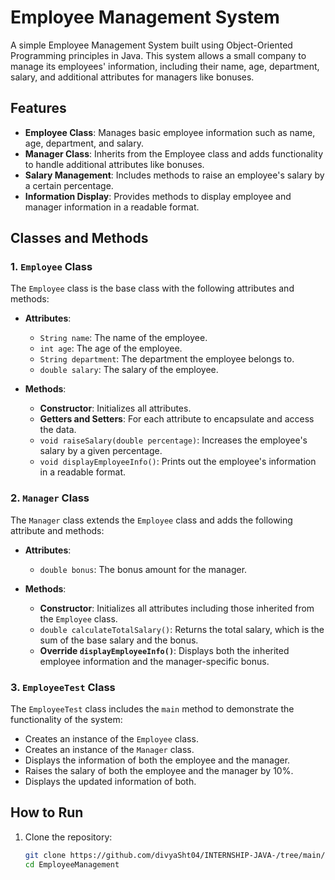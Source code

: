 # Employee Management System

A simple Employee Management System built using Object-Oriented Programming principles in Java. This system allows a small company to manage its employees' information, including their name, age, department, salary, and additional attributes for managers like bonuses.

## Features

- **Employee Class**: Manages basic employee information such as name, age, department, and salary.
- **Manager Class**: Inherits from the Employee class and adds functionality to handle additional attributes like bonuses.
- **Salary Management**: Includes methods to raise an employee's salary by a certain percentage.
- **Information Display**: Provides methods to display employee and manager information in a readable format.

## Classes and Methods

### 1. `Employee` Class

The `Employee` class is the base class with the following attributes and methods:

- **Attributes**:
    - `String name`: The name of the employee.
    - `int age`: The age of the employee.
    - `String department`: The department the employee belongs to.
    - `double salary`: The salary of the employee.

- **Methods**:
    - **Constructor**: Initializes all attributes.
    - **Getters and Setters**: For each attribute to encapsulate and access the data.
    - `void raiseSalary(double percentage)`: Increases the employee's salary by a given percentage.
    - `void displayEmployeeInfo()`: Prints out the employee's information in a readable format.

### 2. `Manager` Class

The `Manager` class extends the `Employee` class and adds the following attribute and methods:

- **Attributes**:
    - `double bonus`: The bonus amount for the manager.

- **Methods**:
    - **Constructor**: Initializes all attributes including those inherited from the `Employee` class.
    - `double calculateTotalSalary()`: Returns the total salary, which is the sum of the base salary and the bonus.
    - **Override `displayEmployeeInfo()`**: Displays both the inherited employee information and the manager-specific bonus.

### 3. `EmployeeTest` Class

The `EmployeeTest` class includes the `main` method to demonstrate the functionality of the system:

- Creates an instance of the `Employee` class.
- Creates an instance of the `Manager` class.
- Displays the information of both the employee and the manager.
- Raises the salary of both the employee and the manager by 10%.
- Displays the updated information of both.



## How to Run

1. Clone the repository:
   ```bash
   git clone https://github.com/divyaSht04/INTERNSHIP-JAVA-/tree/main/src/EmployeeManagement
   cd EmployeeManagement
